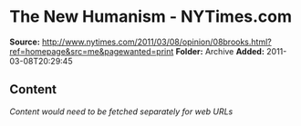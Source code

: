# The New Humanism - NYTimes.com

**Source:** http://www.nytimes.com/2011/03/08/opinion/08brooks.html?ref=homepage&src=me&pagewanted=print
**Folder:** Archive
**Added:** 2011-03-08T20:29:45




## Content
*Content would need to be fetched separately for web URLs*
